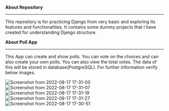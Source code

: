**About Repository**<hr> 

This repository is for practicing Django from very basic and exploring its features and functionalities. It contains some dummy projects that I have created for understanding Django structure.

**About Poll App**<hr> 

This App can create and show polls.
You can vote on the choices and can also create your own polls.
You can also view the total votes.
The data of this will be stored in database(PostgreSQL).
For further information verify below images.


![Screenshot from 2022-08-17 17-31-00](https://user-images.githubusercontent.com/97149541/185113508-83f14a86-d428-43b4-a4a6-f56c42a0538a.png)
![Screenshot from 2022-08-17 17-31-07](https://user-images.githubusercontent.com/97149541/185113514-68a59115-b43a-4ad7-afe6-ad815e631811.png)
![Screenshot from 2022-08-17 17-31-19](https://user-images.githubusercontent.com/97149541/185113517-3e768e63-216b-4e0e-826c-8a7044c9602d.png)
![Screenshot from 2022-08-17 17-31-27](https://user-images.githubusercontent.com/97149541/185113521-5af6ce67-4aaf-49f8-9e60-9a31102b2da8.png)
![Screenshot from 2022-08-17 17-30-51](https://user-images.githubusercontent.com/97149541/185113500-17afdd99-6d77-4d8d-b45e-134b437cbf50.png)
